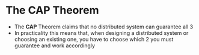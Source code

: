 # The CAP Theorem

* The **CAP** Theorem claims that no distributed system can guarantee all 3
* In practicality this means that, when designing a distributed system or choosing an existing one, you have to choose which 2 you must guarantee and work accordingly
